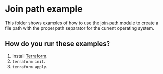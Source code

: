 # Join path example

This folder shows examples of how to use the [join-path module](https://github.com/terraform-modules-krish/terraform-aws-utilities/blob/v0.1.7/modules/join-path) to create a file path with the 
proper path separator for the current operating system. 




## How do you run these examples?

1. Install [Terraform](https://www.terraform.io/).
1. `terraform init`.
1. `terraform apply`.



